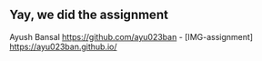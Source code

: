 ## Yay, we did the assignment

  Ayush Bansal <https://github.com/ayu023ban> - [IMG-assignment] <https://ayu023ban.github.io/>
